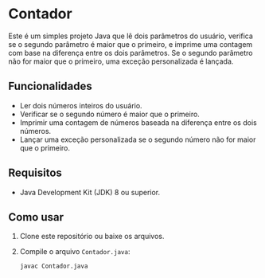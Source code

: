 # Contador

Este é um simples projeto Java que lê dois parâmetros do usuário, verifica se o segundo parâmetro é maior que o primeiro, e imprime uma contagem com base na diferença entre os dois parâmetros. Se o segundo parâmetro não for maior que o primeiro, uma exceção personalizada é lançada.

## Funcionalidades

- Ler dois números inteiros do usuário.
- Verificar se o segundo número é maior que o primeiro.
- Imprimir uma contagem de números baseada na diferença entre os dois números.
- Lançar uma exceção personalizada se o segundo número não for maior que o primeiro.

## Requisitos

- Java Development Kit (JDK) 8 ou superior.

## Como usar

1. Clone este repositório ou baixe os arquivos.

2. Compile o arquivo `Contador.java`:

   ```sh
   javac Contador.java
